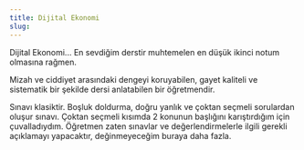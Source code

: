 ```yaml
---
title: Dijital Ekonomi
slug:
---
```

Dijital Ekonomi... En sevdiğim derstir muhtemelen en düşük ikinci notum olmasına rağmen. 

Mizah ve ciddiyet arasındaki dengeyi koruyabilen, gayet kaliteli ve sistematik bir şekilde dersi anlatabilen bir öğretmendir. 

Sınavı klasiktir. Boşluk doldurma, doğru yanlık ve çoktan seçmeli sorulardan oluşur sınavı. Çoktan seçmeli kısımda 2 konunun başlığını karıştırdığım için çuvalladıydım. Öğretmen zaten sınavlar ve değerlendirmelerle ilgili gerekli açıklamayı yapacaktır, değinmeyeceğim buraya daha fazla. 



